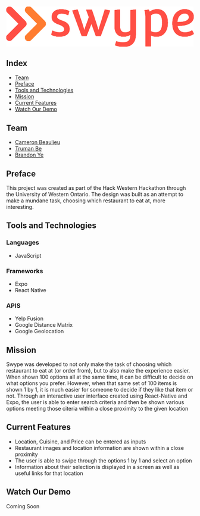 ![Swype - Choosing What To Eat Made Easy](swypelogored.png)

## Index
<ul>
<li><a href="#team">Team</a></li>
<li><a href="#preface">Preface</a></li>
<li><a href="#tools-and-technologies">Tools and Technologies</a></li>
<li><a href="#mission">Mission</a></li>
<li><a href="#current-features">Current Features</a></li>
<li><a href="#watch-our-demo">Watch Our Demo</a></li>
</ul>

## Team
- [Cameron Beaulieu](https://github.com/Cameron-Beaulieu)
- [Truman Be](https://github.com/trumanbe01)
- [Brandon Ye](https://github.com/yebrandon)

## Preface 
This project was created as part of the Hack Western Hackathon through the University of Western Ontario. The design was built as an attempt to make a mundane task, choosing which restaurant to eat at, more interesting. 

## Tools and Technologies 

### Languages 
- JavaScript

### Frameworks
- Expo
- React Native

### APIS
- Yelp Fusion
- Google Distance Matrix
- Google Geolocation

## Mission
Swype was developed to not only make the task of choosing which restaurant to eat at (or order from), but to also make the experience easier. When shown 100 options all at the same time, it can be difficult to decide on what options you prefer. However, when that same set of 100 items is shown 1 by 1, it is much easier for someone to decide if they like that item or not. Through an interactive user interface created using React-Native and Expo, the user is able to enter search criteria and then be shown various options meeting those citeria within a close proximity to the given location

## Current Features 
- Location, Cuisine, and Price can be entered as inputs 
- Restaurant images and location information are shown within a close proximity
- The user is able to swipe through the options 1 by 1 and select an option
- Information about their selection is displayed in a screen as well as useful links for that location 

## Watch Our Demo
Coming Soon




